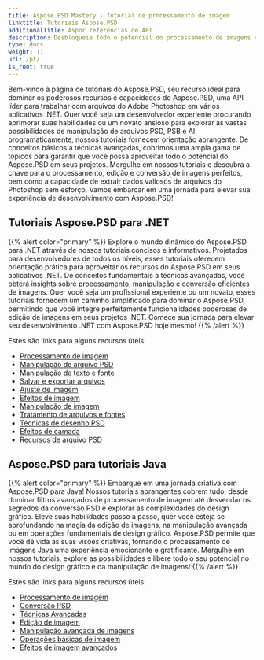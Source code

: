 ```yaml
---
title: Aspose.PSD Mastery - Tutorial de processamento de imagem
linktitle: Tutoriais Aspose.PSD
additionalTitle: Aspor referências de API
description: Desbloqueie todo o potencial do processamento de imagens com Aspose.PSD! Mergulhe em nossos tutoriais abrangentes para obter insights de especialistas e orientação prática.
type: docs
weight: 11
url: /pt/
is_root: true
---
```


Bem-vindo à página de tutoriais do Aspose.PSD, seu recurso ideal para dominar os poderosos recursos e capacidades do Aspose.PSD, uma API líder para trabalhar com arquivos do Adobe Photoshop em vários aplicativos .NET. Quer você seja um desenvolvedor experiente procurando aprimorar suas habilidades ou um novato ansioso para explorar as vastas possibilidades de manipulação de arquivos PSD, PSB e AI programaticamente, nossos tutoriais fornecem orientação abrangente. De conceitos básicos a técnicas avançadas, cobrimos uma ampla gama de tópicos para garantir que você possa aproveitar todo o potencial do Aspose.PSD em seus projetos. Mergulhe em nossos tutoriais e descubra a chave para o processamento, edição e conversão de imagens perfeitos, bem como a capacidade de extrair dados valiosos de arquivos do Photoshop sem esforço. Vamos embarcar em uma jornada para elevar sua experiência de desenvolvimento com Aspose.PSD!

## Tutoriais Aspose.PSD para .NET
{{% alert color="primary" %}}
Explore o mundo dinâmico do Aspose.PSD para .NET através de nossos tutoriais concisos e informativos. Projetados para desenvolvedores de todos os níveis, esses tutoriais oferecem orientação prática para aproveitar os recursos do Aspose.PSD em seus aplicativos .NET. De conceitos fundamentais a técnicas avançadas, você obterá insights sobre processamento, manipulação e conversão eficientes de imagens. Quer você seja um profissional experiente ou um novato, esses tutoriais fornecem um caminho simplificado para dominar o Aspose.PSD, permitindo que você integre perfeitamente funcionalidades poderosas de edição de imagens em seus projetos .NET. Comece sua jornada para elevar seu desenvolvimento .NET com Aspose.PSD hoje mesmo!
{{% /alert %}}

Estes são links para alguns recursos úteis:
 
- [Processamento de imagem](./net/image-processing/)
- [Manipulação de arquivo PSD](./net/psd-file-manipulation/)
- [Manipulação de texto e fonte](./net/text-and-font-manipulation/)
- [Salvar e exportar arquivos](./net/file-saving-and-exporting/)
- [Ajuste de imagem](./net/image-adjustment/)
- [Efeitos de imagem](./net/image-effects/)
- [Manipulação de imagem](./net/image-manipulation/)
- [Tratamento de arquivos e fontes](./net/file-and-font-handling/)
- [Técnicas de desenho PSD](./net/psd-drawing-techniques/)
- [Efeitos de camada](./net/layer-effects/)
- [Recursos de arquivo PSD](./net/psd-file-resources/)


## Aspose.PSD para tutoriais Java
{{% alert color="primary" %}}
Embarque em uma jornada criativa com Aspose.PSD para Java! Nossos tutoriais abrangentes cobrem tudo, desde dominar filtros avançados de processamento de imagem até desvendar os segredos da conversão PSD e explorar as complexidades do design gráfico. Eleve suas habilidades passo a passo, quer você esteja se aprofundando na magia da edição de imagens, na manipulação avançada ou em operações fundamentais de design gráfico. Aspose.PSD permite que você dê vida às suas visões criativas, tornando o processamento de imagens Java uma experiência emocionante e gratificante. Mergulhe em nossos tutoriais, explore as possibilidades e libere todo o seu potencial no mundo do design gráfico e da manipulação de imagens!
{{% /alert %}}

Estes são links para alguns recursos úteis:

- [Processamento de imagem](./java/image-processing/)
- [Conversão PSD](./java/psd-conversion/)
- [Técnicas Avançadas](./java/advanced-techniques/)
- [Edição de imagem](./java/image-editing/)
- [Manipulação avançada de imagens](./java/advanced-image-manipulation/)
- [Operações básicas de imagem](./java/basic-image-operations/)
- [Efeitos de imagem avançados](./java/advanced-image-effects/)